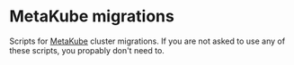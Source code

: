 # MetaKube migrations

Scripts for [MetaKube](https://www.syseleven.de/produkte-services/managed-kubernetes/) cluster migrations. If you are not asked to use any of these scripts, you propably don't need to.
